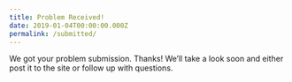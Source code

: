 ```yaml
---
title: Problem Received!
date: 2019-01-04T00:00:00.000Z
permalink: /submitted/
---
```


We got your problem submission. Thanks! We’ll take a look soon and either post it to the site or follow up with questions.
